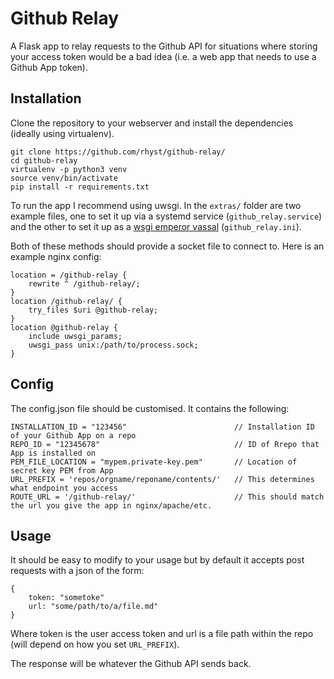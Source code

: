 
# Github Relay

A Flask app to relay requests to the Github API for situations where storing your access token 
would be a bad idea (i.e. a web app that needs to use a Github App token).

## Installation

Clone the repository to your webserver and install the dependencies (ideally using virtualenv).

    git clone https://github.com/rhyst/github-relay/
    cd github-relay
    virtualenv -p python3 venv
    source venv/bin/activate
    pip install -r requirements.txt

To run the app I recommend using uwsgi. In the `extras/` folder are two example files, one to 
set it up via a systemd service (`github_relay.service`) and the other to set it up as a 
[wsgi emperor vassal](http://uwsgi-docs.readthedocs.io/en/latest/Emperor.html) (`github_relay.ini`).

Both of these methods should provide a socket file to connect to. Here is an example nginx config:

    location = /github-relay {
        rewrite ^ /github-relay/;
    }
    location /github-relay/ {
        try_files $uri @github-relay;
    }
    location @github-relay {
        include uwsgi_params;
        uwsgi_pass unix:/path/to/process.sock;
    }
    
## Config

The config.json file should be customised. It contains the following:

    INSTALLATION_ID = "123456"                        // Installation ID of your Github App on a repo
    REPO_ID = "12345678"                              // ID of Rrepo that App is installed on
    PEM_FILE_LOCATION = "mypem.private-key.pem"       // Location of secret key PEM from App
    URL_PREFIX = 'repos/orgname/reponame/contents/'   // This determines what endpoint you access
    ROUTE_URL = '/github-relay/'                      // This should match the url you give the app in nginx/apache/etc.

## Usage

It should be easy to modify to your usage but by default it accepts post requests with a json of the form:

    {
        token: "sometoke"
        url: "some/path/to/a/file.md"
    }

Where token is the user access token and url is a file path within the repo (will depend on how you set `URL_PREFIX`).

The response will be whatever the Github API sends back.
